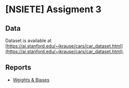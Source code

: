# [NSIETE] Assigment 3

## Data
Dataset is available at [https://ai.stanford.edu/~jkrause/cars/car_dataset.html](https://ai.stanford.edu/~jkrause/cars/car_dataset.html).

## Reports

- [Weights & Biases](https://wandb.ai/nn2021/styleGAN/reports/GAN-Stanford-cars-dataset--Vmlldzo2NzUxNTQ?accessToken=1pja0npg22ymyd812eu8mu5noohyyraraga9vso1lxjm742fq5f6x9upjwvz8p9i)
